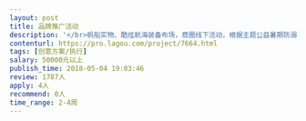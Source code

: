 ```yaml
---                
layout: post       
title: 品牌推广活动           
description: '</br>帆船实物、酷炫航海装备布场，商圈线下活动，根据主题公益暑期防溺水自救、航海文化、职业体验、绳结风向等专业的活动内容，策划3场现场活动与执行。现场吸引参家长关注公众号、小程序。</br>要求在北京</br>'     
contenturl: https://pro.lagou.com/project/7664.html      
tags: [创意方案/执行]            
salary: 50000元以上          
publish_time: 2018-05-04 19:03:46         
review: 1787人                   
apply: 4人                   
recommend: 0人                   
time_range: 2-4周              
---                 
```

